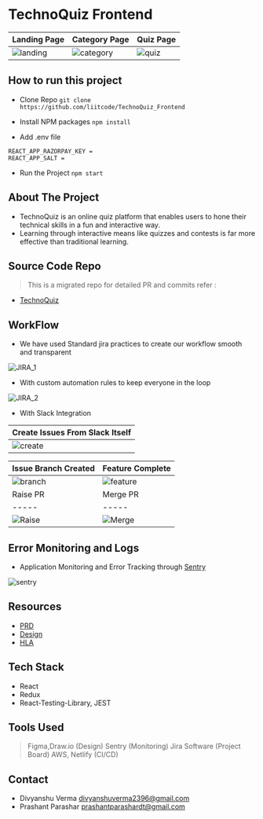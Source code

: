 # TechnoQuiz Frontend

|Landing Page|Category Page|Quiz Page|
|-----|-----|-----|
|![landing](https://ik.imagekit.io/16zqnfdfuhh/TQ_Frontend/HOME_PAGE_ue0io7I0q.png)|![category](https://ik.imagekit.io/16zqnfdfuhh/TQ_Frontend/CATEGORY_PAGE_Unzy9cVEh.png)|![quiz](https://ik.imagekit.io/16zqnfdfuhh/TQ_Frontend/QUIZ_PAGE_XikLu5e0m.png)

## How to run this project

- Clone Repo 
```git clone https://github.com/liitcode/TechnoQuiz_Frontend```

- Install NPM packages
```npm install```

- Add .env file 
```Env
REACT_APP_RAZORPAY_KEY = 
REACT_APP_SALT =
```

- Run the Project
```npm start```


## About The Project

- TechnoQuiz is an online quiz platform that enables users to hone their technical skills in a fun and interactive way. 
- Learning through interactive means like quizzes and contests is far more effective than traditional learning.


## Source Code Repo
> This is a migrated repo for detailed PR and commits refer : 
- [TechnoQuiz](https://github.com/liitcode/TechnoQuiz_Frontend)


## WorkFlow

- We have used Standard jira practices to create our workflow smooth and transparent

![JIRA_1](https://ik.imagekit.io/16zqnfdfuhh/TQ_Frontend/Jira_Ticket_2_ZEWTFnFiy.png)


- With custom automation rules to keep everyone in the loop

![JIRA_2](https://ik.imagekit.io/16zqnfdfuhh/TQ_Frontend/Jira_Automation_1-MJ7QTiw.png)


- With Slack Integration

|Create Issues From Slack Itself|
|-----|
|![create](https://ik.imagekit.io/16zqnfdfuhh/TQ_Frontend/JIRA_TASK_CREATE_V2Y5g-cGW.png)

|Issue Branch Created|Feature Complete|
|-----|-----|
|![branch](https://ik.imagekit.io/16zqnfdfuhh/TQ_Frontend/JIRA_BRANCH_CREATE_wZE043MYj.png)|![feature](https://ik.imagekit.io/16zqnfdfuhh/TQ_Frontend/JIRA_Featrure_COmplete_5vGWCvPXj.png)|
|Raise PR|Merge PR|
|-----|-----|
|![Raise](https://ik.imagekit.io/16zqnfdfuhh/TQ_Frontend/JIRA_PR_RAISED_bhQsEo4Gb.png)|![Merge](https://ik.imagekit.io/16zqnfdfuhh/TQ_Frontend/JIRA_MERGED_7-Pl-8iz8.png)|


## Error Monitoring and Logs

- Application Monitoring and Error Tracking through [Sentry](https://sentry.io/organizations/divyanshu-verma/projects/technoquiz_frontend/?project=5830909) 

![sentry](https://ik.imagekit.io/16zqnfdfuhh/TQ_Frontend/Sentry_-FM9pO90u.png)


## Resources
- [PRD](https://docs.google.com/document/d/1IOZkW8H5hpOqimiDXSTyOXBxfyGfndyu7FzsNntbYuk/edit?usp=sharing)
- [Design](https://www.figma.com/file/Mxwp4pQNCL6pdhUUiYJDCR/TechnoQuiz)
- [HLA](https://ik.imagekit.io/16zqnfdfuhh/TQ_Backend/HLA_Update_dhq1FPVE9.png)


## Tech Stack

- React
- Redux
- React-Testing-Library, JEST


## Tools Used

> Figma,Draw.io (Design)
> Sentry (Monitoring)
> Jira Software (Project Board)
> AWS, Netlify (CI/CD)


## Contact
- Divyanshu Verma [divyanshuverma2396@gmail.com](divyanshuverma2396@gmail.com)
- Prashant Parashar [prashantparashardt@gmail.com](prashantparashardt@gmail.com)
